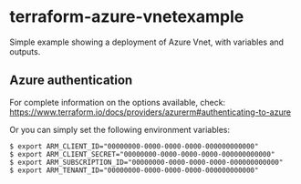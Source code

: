 # terraform-azure-vnetexample

Simple example showing a deployment of Azure Vnet, with variables and outputs.

## Azure authentication
For complete information on the options available, check: https://www.terraform.io/docs/providers/azurerm#authenticating-to-azure

Or you can simply set the following environment variables:
```
$ export ARM_CLIENT_ID="00000000-0000-0000-0000-000000000000"
$ export ARM_CLIENT_SECRET="00000000-0000-0000-0000-000000000000"
$ export ARM_SUBSCRIPTION_ID="00000000-0000-0000-0000-000000000000"
$ export ARM_TENANT_ID="00000000-0000-0000-0000-000000000000"
```